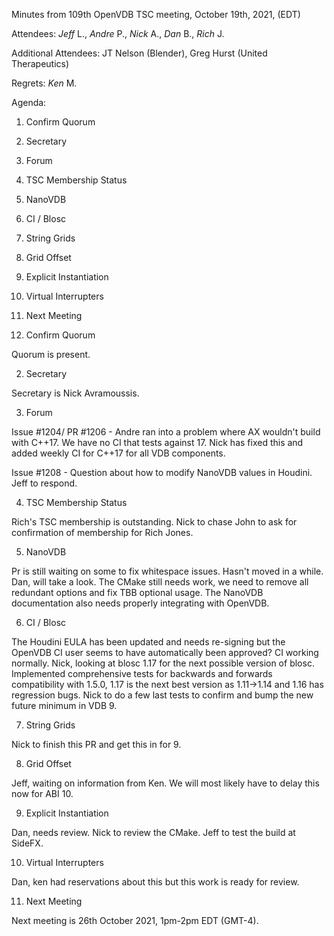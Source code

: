 Minutes from 109th OpenVDB TSC meeting, October 19th, 2021, (EDT)

Attendees: *Jeff* L., *Andre* P., *Nick* A., *Dan* B., *Rich* J.

Additional Attendees: JT Nelson (Blender), Greg Hurst (United Therapeutics)

Regrets: *Ken* M.

Agenda:

1) Confirm Quorum
2) Secretary
3) Forum
4) TSC Membership Status
5) NanoVDB
6) CI / Blosc
7) String Grids
8) Grid Offset
9) Explicit Instantiation
10) Virtual Interrupters
11) Next Meeting


1) Confirm Quorum

Quorum is present.

2) Secretary

Secretary is Nick Avramoussis.

3) Forum

Issue #1204/ PR #1206 - Andre ran into a problem where AX wouldn't build with C++17.
We have no CI that tests against 17. Nick has fixed this and added weekly CI for C++17
for all VDB components.

Issue #1208 - Question about how to modify NanoVDB values in Houdini. Jeff to respond.

4) TSC Membership Status

Rich's TSC membership is outstanding. Nick to chase John to ask for confirmation
of membership for Rich Jones.

5) NanoVDB

Pr is still waiting on some to fix whitespace issues. Hasn't moved in a while.
Dan, will take a look. The CMake still needs work, we need to remove all
redundant options and fix TBB optional usage. The NanoVDB documentation also
needs properly integrating with OpenVDB.

6) CI / Blosc

The Houdini EULA has been updated and needs re-signing but the OpenVDB CI user
seems to have automatically been approved? CI working normally. Nick, looking
at blosc 1.17 for the next possible version of blosc. Implemented comprehensive
tests for backwards and forwards compatibility with 1.5.0, 1.17 is the next
best version as 1.11->1.14 and 1.16 has regression bugs. Nick to do a few last
tests to confirm and bump the new future minimum in VDB 9.

7) String Grids

Nick to finish this PR and get this in for 9.

8) Grid Offset

Jeff, waiting on information from Ken. We will most likely have to delay this now for ABI 10.

9) Explicit Instantiation

Dan, needs review. Nick to review the CMake. Jeff to test the build at SideFX.

10) Virtual Interrupters

Dan, ken had reservations about this but this work is ready for review.

11) Next Meeting

Next meeting is 26th October 2021, 1pm-2pm EDT (GMT-4).
